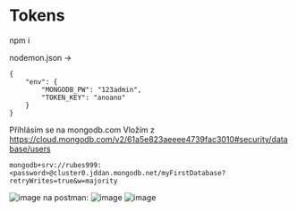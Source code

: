 # Tokens

npm i

nodemon.json -> 
```
{
    "env": {
        "MONGODB_PW": "123admin",
        "TOKEN_KEY": "anoano"
    }
}
```
Příhlásím se na mongodb.com
Vložím z https://cloud.mongodb.com/v2/61a5e823aeeee4739fac3010#security/database/users
```
mongodb+srv://rubes999:<password>@cluster0.jddan.mongodb.net/myFirstDatabase?retryWrites=true&w=majority
```
![image](https://user-images.githubusercontent.com/90755554/150764722-1969a07f-af43-4a7b-bf4e-951d44c6418e.png)
na postman:
![image](https://user-images.githubusercontent.com/90755554/150765261-78d4a928-3d02-4fdf-9efe-1450fea08670.png)
![image](https://user-images.githubusercontent.com/90755554/150765311-026818eb-ca53-41da-9d93-9472d0ce257c.png)

